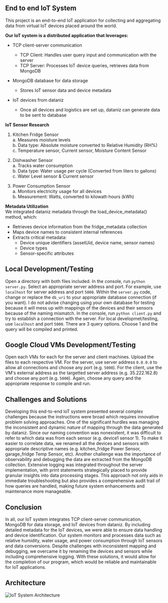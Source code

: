 ﻿## End to end IoT System
This project is an end-to-end IoT application for collecting and aggregating data from virtual IoT devices placed around the world. 

**Our IoT system is a distributed application that leverages:**
- TCP client-server communication
    - TCP Client: Handles user query input and communication with the server
    - TCP Server: Processes IoT device queries, retrieves data from MongoDB

- MongoDB database for data storage
    - Stores IoT sensor data and device metadata
- IoT devices from dataniz
    - Once all devices and logistics are set up, dataniz can generate data to be sent to database

**IoT Sensor Research**
1. Kitchen Fridge Sensor\
    a. Measures moisture levels\
    b. Data type: Absolute moisture converted to Relative Humidity (RH%)\
    c. Temperature sensor, Current sensor, Moisture Content Sensor

2. Dishwasher Sensor\
    a. Tracks water consumption\
    b. Data type: Water usage per cycle (Converted from liters to gallons)\
    c. Water Level sensor & Current sensor

3. Power Consumption Sensor\
    a. Monitors electricity usage for all devices\
    b. Measurement: Watts, converted to kilowatt-hours (kWh)

**Metadata Utilization**\
We integrated dataniz metadata through the load_device_metadata() method, which:
- Retrieves device information from the fridge_metadata collection
- Maps device names to consistent internal references
- Extracts critical metadata:
    - Device unique identifiers (assetUid, device name, sensor names)
    - Device types
    - Sensor-specific attributes

## Local Development/Testing
Open a directory with both files included. In the console, run ```python server.py```. Select an appropriate server address and port. For example, use `localhost` for server address and port `5000`. Within the `server.py` code, change or replace the `db_uri` to your appropriate database connection (if you want). I do not advise changing using your own database for testing because it will mess up with mappings of the devices and their sensors because of the naming mismatch. In the console, run ```python client.py``` and try to establish a connection with the server. For local developmet/testing, use `localhost` and port `5000`. There are 3 query options. Choose 1 and the query will be compiled and printed. 

## Google Cloud VMs Development/Testing
Open each VMs for each for the server and client machines. Upload the files to each respective VM. For the server, use server address `0.0.0.0` to allow all connections and choose any port (e.g. `5000`). For the client, use the VM's external address as the targetted server address (e.g. 35.222.162.8) and choose any port (e.g. `5000`). Again, choose any query and the appropriate response to compile and run.

## Challenges and Solutions
Developing this end-to-end IoT system presented several complex challenges because the instructions were broad which requires innovative problem solving approaches. One of the significant hurdles was managing the inconsistent and dynamic nature of mapping through the data generated by dataniz. Since our naming convention was nonexistent, it was difficult to refer to which data was from each sensor (e.g. device1 sensor 1). To make it easier to correlate data, we renamed all the devices and sensors with appropriate descriptive names (e.g. kitchen_fridge Power Sensor, garage_fridge Temp Sensor, etc). Another challenge was the importance of observability and debugging the data are extracted from the MongoDB collection. Extensive logging was integrated throughout the server implementation, with print statements strategically placed to provide granular insights into data processing stages. This approach not only aids in immediate troubleshooting but also provides a comprehensive audit trail of how queries are handled, making future system enhancements and maintenance more manageable.

## Conclusion
In all, our IoT system integrates TCP client-server communication, MongoDB for data storage, and IoT devices from dataniz. By including detailed metadata for the IoT devices, we were able to ensure data handling and device identification. Our system monitors and processes data such as relative humidity, water usage, and power consumption through IoT sensors and data conversions. Despite challenges with inconsistent mapping and debugging, we overcame it by renaming the devices and sensors while including comprehensive logging. With these solutions, it would allow for the completion of our program, which would be reliable and maintainable for IoT applications.

## Architecture
![IoT System Architecture](https://github.com/kietn20/End-to-End-IoT-System/diagram.png)